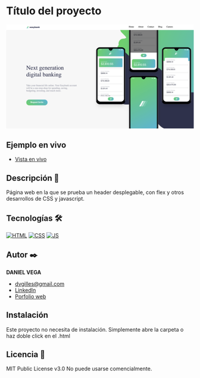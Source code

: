 # Título del proyecto

![Imagen del proyecto](https://raw.githubusercontent.com/danielveg4/easyback-landing-page/main/screenshots/Captura%20de%20Pantalla%202023-05-05%20a%20las%2017.16.10.png)

## Ejemplo en vivo

- [Vista en vivo](https://danielveg4.github.io/easyback-landing-page/)

## Descripción 📑

Página web en la que se prueba un header desplegable, con flex y otros desarrollos de CSS y javascript.

## Tecnologías 🛠

<!-- Iconos sacados de: https://github.com/hendrasob/badges/blob/master/README.md y https://github.com/alexandresanlim/Badges4-README.md-Profile -->

[![HTML](https://img.shields.io/badge/HTML5-E34F26?style=for-the-badge&logo=html5&logoColor=white)](https://es.wikipedia.org/wiki/HTML5)
[![CSS](https://img.shields.io/badge/CSS3-1572B6?style=for-the-badge&logo=css3&logoColor=white)](https://es.wikipedia.org/wiki/CSS)
[![JS](https://img.shields.io/badge/JavaScript-F7DF1E?style=for-the-badge&logo=javascript&logoColor=black)](https://es.wikipedia.org/wiki/JavaScript)

## Autor ✒️

**DANIEL VEGA**

- [dvgilles@gmail.com](dvgilles@gmail.com)
- [LinkedIn](https://www.linkedin.com/in/tu-url-de-linkedin/)
- [Porfolio web](https://tu-dominio.com/)

## Instalación

Este proyecto no necesita de instalación. Simplemente abre la carpeta o haz doble click en el .html

## Licencia 📄

MIT Public License v3.0
No puede usarse comencialmente.
